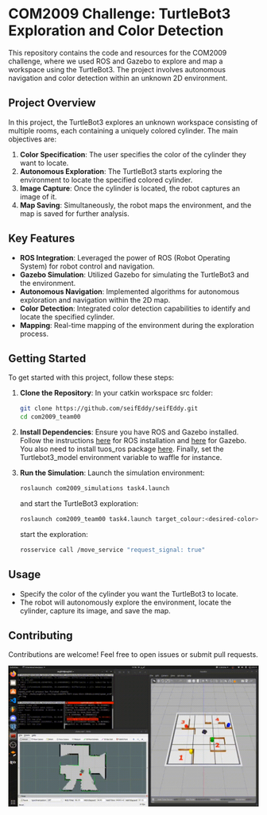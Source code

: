 # COM2009 Challenge: TurtleBot3 Exploration and Color Detection

This repository contains the code and resources for the COM2009 challenge, where we used ROS and Gazebo to explore and map a workspace using the TurtleBot3. The project involves autonomous navigation and color detection within an unknown 2D environment.

## Project Overview

In this project, the TurtleBot3 explores an unknown workspace consisting of multiple rooms, each containing a uniquely colored cylinder. The main objectives are:

1. **Color Specification**: The user specifies the color of the cylinder they want to locate.
2. **Autonomous Exploration**: The TurtleBot3 starts exploring the environment to locate the specified colored cylinder.
3. **Image Capture**: Once the cylinder is located, the robot captures an image of it.
4. **Map Saving**: Simultaneously, the robot maps the environment, and the map is saved for further analysis.

## Key Features

- **ROS Integration**: Leveraged the power of ROS (Robot Operating System) for robot control and navigation.
- **Gazebo Simulation**: Utilized Gazebo for simulating the TurtleBot3 and the environment.
- **Autonomous Navigation**: Implemented algorithms for autonomous exploration and navigation within the 2D map.
- **Color Detection**: Integrated color detection capabilities to identify and locate the specified cylinder.
- **Mapping**: Real-time mapping of the environment during the exploration process.

## Getting Started

To get started with this project, follow these steps:

1. **Clone the Repository**:
   In your catkin workspace src folder:

   ```bash
   git clone https://github.com/seifEddy/seifEddy.git
   cd com2009_team00
   ```

2. **Install Dependencies**:
   Ensure you have ROS and Gazebo installed. Follow the instructions [here](http://wiki.ros.org/ROS/Installation) for ROS installation and [here](http://gazebosim.org/tutorials?tut=install_ubuntu) for Gazebo. You also need to install tuos_ros package [here](https://github.com/tom-howard/tuos_ros.git). Finally, set the Turtlebot3_model environment variable to waffle for instance. 

3. **Run the Simulation**:
   Launch the simulation environment:
   ```bash
   roslaunch com2009_simulations task4.launch
   ```
   and start the TurtleBot3 exploration:
   ```bash
   roslaunch com2009_team00 task4.launch target_colour:<desired-color>
   ```
   start the exploration:
   ```bash
   rosservice call /move_service "request_signal: true" 
   ```

## Usage

- Specify the color of the cylinder you want the TurtleBot3 to locate.
- The robot will autonomously explore the environment, locate the cylinder, capture its image, and save the map.

## Contributing

Contributions are welcome! Feel free to open issues or submit pull requests.


![](https://github.com/seifEddy/com2009_team00/blob/main/gifs/task4_1.gif)
